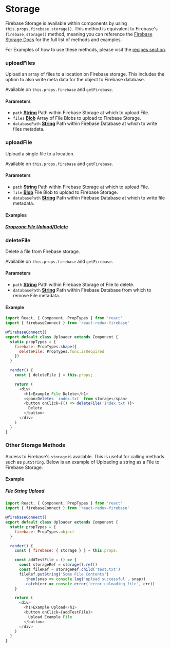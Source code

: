 # Storage

Firebase Storage is available within components by using `this.props.firebase.storage()`. This method is equivalent to Firebase's `firebase.storage()` method, meaning you can reference the [Firebase Storage Docs](https://firebase.google.com/docs/storage/web/upload-files) for the full list of methods and examples.

For Examples of how to use these methods, please visit the [recipes section](/docs/recipes).

### uploadFiles

Upload an array of files to a location on Firebase storage. This includes the option to also write meta data for the object to Firebase database.

Available on `this.props.firebase` and `getFirebase`.

#### Parameters
-   `path` **[String](https://developer.mozilla.org/en-US/docs/Web/JavaScript/Reference/Global_Objects/String)** Path within Firebase Storage at which to upload File.
-   `files` **[Blob](https://developer.mozilla.org/en-US/docs/Web/JavaScript/Reference/Global_Objects/String)** Array of File Blobs to upload to Firebase Storage.
-   `databasePath` **[String](https://developer.mozilla.org/en-US/docs/Web/JavaScript/Reference/Global_Objects/String)** Path within Firebase Database at which to write files metadata.

### uploadFile

Upload a single file to a location.

Available on `this.props.firebase` and `getFirebase`.

#### Parameters
-   `path` **[String](https://developer.mozilla.org/en-US/docs/Web/JavaScript/Reference/Global_Objects/String)** Path within Firebase Storage at which to upload File.
-   `file` **[Blob](https://developer.mozilla.org/en-US/docs/Web/JavaScript/Reference/Global_Objects/String)** File Blob to upload to Firebase Storage.
-   `databasePath` **[String](https://developer.mozilla.org/en-US/docs/Web/JavaScript/Reference/Global_Objects/String)** Path within Firebase Database at which to write file metadata.

#### Examples

##### [Dropzone File Upload/Delete](/docs/recipes/upload.html#file-dragdrop-upload-with-delete)

### deleteFile

Delete a file from Firebase storage.

Available on `this.props.firebase` and `getFirebase`.

#### Parameters
-   `path` **[String](https://developer.mozilla.org/en-US/docs/Web/JavaScript/Reference/Global_Objects/String)** Path within Firebase Storage of File to delete.
-   `databasePath` **[String](https://developer.mozilla.org/en-US/docs/Web/JavaScript/Reference/Global_Objects/String)** Path within Firebase Database from which to remove File metadata.

#### Example

```javascript
import React, { Component, PropTypes } from 'react'
import { firebaseConnect } from 'react-redux-firebase'

@firebaseConnect()
export default class Uploader extends Component {
  static propTypes = {
    firebase: PropTypes.shape({
      deleteFile: PropTypes.func.isRequired
    })
  }

  render() {
    const { deleteFile } = this.props;

    return (
      <div>
        <h1>Example File Delete</h1>
        <span>Deletes `index.txt` from storage</span>
        <button onClick={() => deleteFile('index.txt')}>
          Delete
        </button>
      </div>
    )
  }
}
```

### Other Storage Methods

Access to Firebase's `storage` is available. This is useful for calling methods such as `putString`. Below is an example of Uploading a string as a File to Firebase Storage.

#### Example

##### File String Upload

```javascript
import React, { Component, PropTypes } from 'react'
import { firebaseConnect } from 'react-redux-firebase'

@firebaseConnect()
export default class Uploader extends Component {
  static propTypes = {
    firebase: PropTypes.object
  }

  render() {
    const { firebase: { storage } } = this.props;

    const addTestFile = () => {
      const storageRef = storage().ref()
      const fileRef = storageRef.child('test.txt')
      fileRef.putString('Some File Contents')
        .then(snap => console.log('upload successful', snap))
        .catch(err => console.error('error uploading file', err))
    }

    return (
      <div>
        <h1>Example Upload</h1>
        <button onClick={addTestFile}>
          Upload Example File
        </button>
      </div>
    )
  }
}
```
